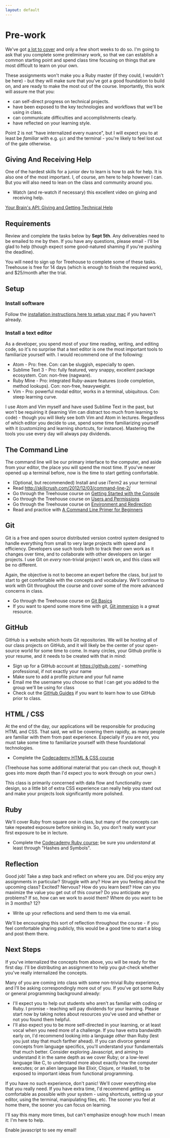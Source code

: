 ```yaml
---
layout: default
---
```


# Pre-work

We've got [a lot to cover](https://dgosxlrnzhofi.cloudfront.net/custom_page_images/64/page_images/Rails_Competencies.png?1386276348) and only a few short weeks to do so. I'm going to ask that you complete some preliminary work, so that we can establish a common starting point and spend class time focusing on things that are most difficult to learn on your own.

These assignments won't make you a Ruby master (if they could, I wouldn't be here) - but they will make sure that you've got a good foundation to build on, and are ready to make the most out of the course. Importantly, this work will assure me that you:

* can self-direct progress on technical projects.
* have been exposed to the key technologies and workflows that we'll be using in class.
* can communicate difficulties and accomplishments clearly.
* have reflected on your learning style.

Point 2 is not "have internalized every nuance", but I will expect you to at least be _familiar_ with e.g. `git` and the terminal - you're likely to feel lost out of the gate otherwise.


## Giving And Receiving Help

One of the hardest skills for a junior dev to learn is how to ask for help. It is also one of the most important. I, of course, am here to help however I can. But you will also need to lean on the class and community around you.

* Watch (and re-watch if necessary) this excellent video on giving and receiving help.

[Your Brain's API: Giving and Getting Technical Help](https://www.youtube.com/watch?v=hY14Er6JX2s)


## Requirements

Review and complete the tasks below by **Sept 5th**. Any deliverables need to be emailed to me by then. If you have any questions, please email - I'll be glad to help (though expect some good-natured shaming if you're pushing the deadline).

You will need to sign up for Treehouse to complete some of these tasks. Treehouse is free for 14 days (which is enough to finish the required work), and $25/month after the trial.


## Setup

### Install software

Follow the [installation instructions here to setup your mac](/before/mac-setup) if you haven't already.

### Install a text editor

As a developer, you spend most of your time reading, writing, and editing code, so it's no surprise that a text editor is one the most important tools to familiarize yourself with. I would recommend one of the following:

* Atom - Pro: free. Con: can be sluggish, especially to open.
* Sublime Text 3 - Pro: fully featured, very snappy, excellent package ecosystem. Con: non-free (nagware).
* Ruby Mine - Pro: integrated Ruby-aware features (code completion, method lookups). Con: non-free, heavyweight.
* Vim - Pro: powerful modal editor, works in a terminal, ubiquitous. Con: steep learning curve.

I use Atom and Vim myself and have used Sublime Text in the past, but won't be requiring it (learning Vim can distract too much from learning to code) - though you will likely see both Vim and Atom in lectures. Regardless of which editor you decide to use, spend some time familiarizing yourself with it (customizing and learning shortcuts, for instance). Mastering the tools you use every day will always pay dividends.


## The Command Line

The command line will be our primary interface to the computer, and aside from your editor, the place you will spend the most time. If you've never opened up a terminal before, now is the time to start getting comfortable.

* (Optional, but recommended) Install and use iTerm2 as your terminal
* Read http://skillcrush.com/2012/12/03/command-line-2/
* Go through the Treehouse course on [Getting Started with the Console](http://teamtreehouse.com/library/console-foundations#getting-started-with-the-console)
* Go through the Treehouse course on [Users and Permissions](http://teamtreehouse.com/library/console-foundations#users-and-permissions)
* Go through the Treehouse course on [Environment and Redirection](http://teamtreehouse.com/library/programming/console-foundations#environment-and-redirection)
* Read and practice with [A Command Line Primer for Beginners](http://lifehacker.com/5633909/who-needs-a-mouse-learn-to-use-the-command-line-for-almost-anything)


## Git

Git is a free and open source distributed version control system designed to handle everything from small to very large projects with speed and efficiency. Developers use such tools both to track their own work as it changes over time, and to collaborate with other developers on larger projects. I use Git on _every_ non-trivial project I work on, and this class will be no different.

Again, the objective is not to become an expert before the class, but just to start to get comfortable with the concepts and vocabulary. We'll continue to work with Git throughout the course and cover some of the more advanced concerns in class.

* Go through the Treehouse course on [Git Basics](http://teamtreehouse.com/library/git-basics)
* If you want to spend some more time with git, [Git immersion](http://gitimmersion.com/) is a great resource.


## GitHub

GitHub is a website which hosts Git repositories. We will be hosting all of our class projects on GitHub, and it will likely be the center of your open-source world for some time to come. In many circles, your Github profile _is_ your resume, and it needs to be created with that in mind:

* Sign up for a GitHub account at https://github.com/ - something professional, if not exactly your name
* Make sure to add a profile picture and your full name
* Email me the username you choose so that I can get you added to the group we'll be using for class
* Check out the [GitHub Guides](https://guides.github.com/) if you want to learn how to use GitHub prior to class.


## HTML / CSS

At the end of the day, our applications will be responsible for producing HTML and CSS. That said, we will be covering them rapidly, as many people are familiar with them from past experience. Especially if you are not, you must take some time to familiarize yourself with these foundational technologies.

* Complete the [Codecademy HTML & CSS course](http://www.codecademy.com/en/tracks/web)

(Treehouse has some additional material that you can check out, though it goes into more depth than I'd expect you to work through on your own.)

This class is primarily concerned with data flow and functionality over design, so a little bit of extra CSS experience can really help you stand out and make your projects look significantly more polished.


## Ruby

We'll cover Ruby from square one in class, but many of the concepts can take repeated exposure before sinking in. So, you don't really want your first exposure to be in lecture.

* Complete the [Codecademy Ruby course](http://www.codecademy.com/en/tracks/ruby); be sure you _understand_ at least through "Hashes and Symbols".


## Reflection

Good job! Take a step back and reflect on where you are. Did you enjoy any assignments in particular? Struggle with any? How are you feeling about the upcoming class? Excited? Nervous? How do you learn best? How can you maximize the value you get out of this course? Do you anticipate any problems? If so, how can we work to avoid them? Where do you want to be in 3 months? 12?

* Write up your reflections and send them to me via email.

We'll be encouraging this sort of reflection throughout the course - if you feel comfortable sharing publicly, this would be a good time to start a blog and post them there.


## Next Steps

If you've internalized the concepts from above, you will be ready for the first day. I'll be distributing an assignment to help you gut-check whether you've really internalized the concepts.

Many of you are coming into class with some non-trivial Ruby experience, and I'll be asking correspondingly more out of you. If you've got some Ruby or general programming background already:

* I'll expect you to help out students who aren't as familiar with coding or Ruby. I promise - teaching will pay dividends for your learning. Please start now by taking notes about resources you've used and whether or not you found them helpful.
* I'll also expect you to be more self-directed in your learning, or at least vocal when you need more of a challenge. If you have extra bandwidth early on, I'd recommend looking into a language _other_ than Ruby (lest you just stay that much farther ahead). If you can divorce general concepts from language specifics, you'll understand your fundamentals that much better. Consider exploring Javascript, and aiming to understand it in the same depth as we cover Ruby; or a low-level language like C, to understand more about exactly how the computer executes; or an alien language like Elixir, Clojure, or Haskell, to be exposed to important ideas from functional programming.

If you have no such experience, don't panic! We'll cover everything else that you really need. If you have extra time, I'd recommend getting as comfortable as possible with your system - using shortcuts, setting up your editor, using the terminal, manipulating files, etc. The sooner you feel at home there, the sooner you can focus on learning.

I'll say this many more times, but can't emphasize enough how much I mean it: I'm here to help.

<script>
var name = 'bryce';
var domain = 'theironyard.com';
var address = name + '@' + domain;
document.write('<p>If you have ANY questions at all, please reach out to me at <a href="mailto:' + address + '">' + address + '</a>.</p>');
</script>
<noscript>Enable javascript to see my email!</noscript>
